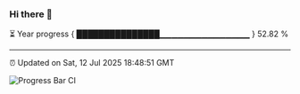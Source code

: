 ### Hi there 👋

⏳ Year progress { ███████████████▁▁▁▁▁▁▁▁▁▁▁▁▁▁▁ } 52.82 %

---

⏰ Updated on Sat, 12 Jul 2025 18:48:51 GMT

![Progress Bar CI](https://github.com/IshwaranRudhara/GIT-ACTION/workflows/Progress%20Bar%20CI/badge.svg)
